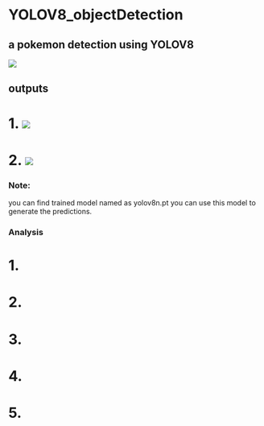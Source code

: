 # YOLOV8_objectDetection
## a pokemon detection using YOLOV8
![](https://github.com/PranjalDby/YOLOV8_objectDetection/blob/main/Screenshot%202024-06-30%20134638.png)

## outputs

# 1. ![](https://github.com/PranjalDby/YOLOV8_objectDetection/blob/main/Screenshot%202024-06-30%20162742.png)
# 2. ![](https://github.com/PranjalDby/YOLOV8_objectDetection/blob/main/Screenshot%202024-06-30%20162759.png)


### Note:
<p> you can find  trained model named as yolov8n.pt you can use this model to generate the predictions.</p>

### Analysis

# 1. ![]()
# 2. ![]()
# 3. ![]()
# 4. ![]()
# 5. ![]()